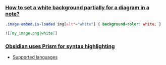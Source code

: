 ### [How to set a white background partially for a diagram in a note?](https://forum.obsidian.md/t/how-to-set-a-white-background-partially-for-a-diagram-in-a-note/58497)

```css
.image-embed.is-loaded img[alt*="white"] { background-color: white; }
```

```markdown
![[my_image.png|white]]
```

### [Obsidian uses Prism for syntax highlighting](https://help.obsidian.md/Editing+and+formatting/Basic+formatting+syntax#Code+blocks)
* [Supported languages](https://prismjs.com/#supported-languages)